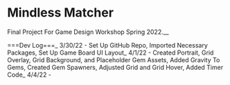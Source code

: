 # Mindless Matcher
 Final Project For Game Design Workshop Spring 2022.__

===Dev Log===_
3/30/22 - Set Up GitHub Repo, Imported Necessary Packages, Set Up Game Board UI Layout_
4/1/22 - Created Portrait, Grid Overlay, Grid Background, and Placeholder Gem Assets, Added Gravity To Gems, Created Gem Spawners, Adjusted Grid and Grid Hover, Added Timer Code_
4/4/22 - 
